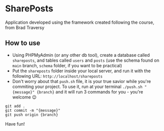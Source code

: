 
# SharePosts

Application developed using the framework created following the course, from Brad Traversy

## How to use

* Using PHPMyAdmin (or any other db tool), create a database called `shareposts`, and tables called `users` and `posts` (use the schema found on `main` branch, `schema` folder, if you want to be practical)
* Put the `shareposts` folder inside your local server, and run it with the following URL: `http://localhost/shareposts`
* Don't worry about that `push.sh` file, it is your true savior while you're commiting your project. To use it, run at your terminal `./push.sh "{message}" {branch}` and it will run 3 commands for you - you're welcome :wink:

```shell
git add .
git commit -m "{message}"
git push origin {branch}
```

Have fun!